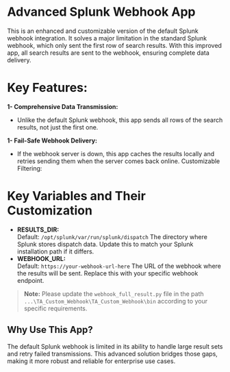 # Advanced Splunk Webhook App
This is an enhanced and customizable version of the default Splunk webhook integration. It solves a major limitation in the standard Splunk webhook, which only sent the first row of search results. With this improved app, all search results are sent to the webhook, ensuring complete data delivery.

# Key Features:
**1- Comprehensive Data Transmission:**
- Unlike the default Splunk webhook, this app sends all rows of the search results, not just the first one.
  
**1- Fail-Safe Webhook Delivery:**
- If the webhook server is down, this app caches the results locally and retries sending them when the server comes back online.
Customizable Filtering:

# Key Variables and Their Customization
- **RESULTS_DIR:**\
Default: `/opt/splunk/var/run/splunk/dispatch`
The directory where Splunk stores dispatch data. Update this to match your Splunk installation path if it differs.
- **WEBHOOK_URL:**\
Default: `https://your-webhook-url-here`
The URL of the webhook where the results will be sent. Replace this with your specific webhook endpoint.

> **Note:** Please update the `webhook_full_result.py` file in the path `...\TA_Custom_Webhook\TA_Custom_Webhook\bin` according to your specific requirements.

## Why Use This App? ##
The default Splunk webhook is limited in its ability to handle large result sets and retry failed transmissions. This advanced solution bridges those gaps, making it more robust and reliable for enterprise use cases.
